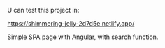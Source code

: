 U can test this project in:

https://shimmering-jelly-2d7d5e.netlify.app/

Simple SPA page with Angular, with search function.
